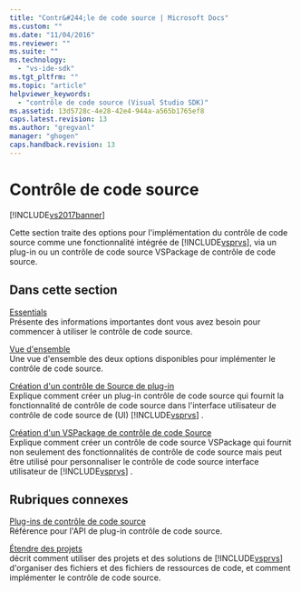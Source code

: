 ```yaml
---
title: "Contr&#244;le de code source | Microsoft Docs"
ms.custom: ""
ms.date: "11/04/2016"
ms.reviewer: ""
ms.suite: ""
ms.technology: 
  - "vs-ide-sdk"
ms.tgt_pltfrm: ""
ms.topic: "article"
helpviewer_keywords: 
  - "contrôle de code source (Visual Studio SDK)"
ms.assetid: 13d5728c-4e28-42e4-944a-a565b1765ef8
caps.latest.revision: 13
ms.author: "gregvanl"
manager: "ghogen"
caps.handback.revision: 13
---
```

# Contr&#244;le de code source
[!INCLUDE[vs2017banner](../../code-quality/includes/vs2017banner.md)]

Cette section traite des options pour l'implémentation du contrôle de code source comme une fonctionnalité intégrée de [!INCLUDE[vsprvs](../../code-quality/includes/vsprvs_md.md)], via un plug\-in ou un contrôle de code source VSPackage de contrôle de code source.  
  
## Dans cette section  
 [Essentials](../../extensibility/internals/source-control-integration-essentials.md)  
 Présente des informations importantes dont vous avez besoin pour commencer à utiliser le contrôle de code source.  
  
 [Vue d'ensemble](../../extensibility/internals/source-control-integration-overview.md)  
 Une vue d'ensemble des deux options disponibles pour implémenter le contrôle de code source.  
  
 [Création d'un contrôle de Source de plug\-in](../../extensibility/internals/creating-a-source-control-plug-in.md)  
 Explique comment créer un plug\-in contrôle de code source qui fournit la fonctionnalité de contrôle de code source dans l'interface utilisateur de contrôle de code source de \(UI\) [!INCLUDE[vsprvs](../../code-quality/includes/vsprvs_md.md)] .  
  
 [Création d'un VSPackage de contrôle de code Source](../../extensibility/internals/creating-a-source-control-vspackage.md)  
 Explique comment créer un contrôle de code source VSPackage qui fournit non seulement des fonctionnalités de contrôle de code source mais peut être utilisé pour personnaliser le contrôle de code source interface utilisateur de [!INCLUDE[vsprvs](../../code-quality/includes/vsprvs_md.md)] .  
  
## Rubriques connexes  
 [Plug\-ins de contrôle de code source](../../extensibility/source-control-plug-ins.md)  
 Référence pour l'API de plug\-in contrôle de code source.  
  
 [Étendre des projets](../../extensibility/extending-projects.md)  
 décrit comment utiliser des projets et des solutions de [!INCLUDE[vsprvs](../../code-quality/includes/vsprvs_md.md)] d'organiser des fichiers et des fichiers de ressources de code, et comment implémenter le contrôle de code source.